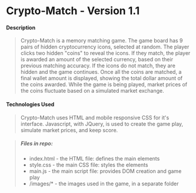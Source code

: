 # Crypto-Match - Version 1.1

#### Description

> Crypto-Match is a memory matching game. The game board has 9 pairs of hidden cryptocurrency icons, selected at random. The player clicks two hidden "coins" to reveal the icons. If they match, the player is awarded an amount of the selected currency, based on their previous matching accuracy. If the icons do not match, they are hidden and the game continues. Once all the coins are matched, a final wallet amount is displayed, showing the total dollar amount of the coins awarded. While the game is being played, market prices of the coins fluctuate based on a simulated market exchange.

#### Technologies Used 

> Crypto-Match uses HTML and mobile responsive CSS for it's interface. Javascript, with JQuery, is used to create the game play, simulate market prices, and keep score.

> ##### Files in repo:
>    - index.html - the HTML file: defines the main elements
>    - style.css - the main CSS file: styles the elements
>    - main.js - the main script file: provides DOM creation and game play
>    - /images/* - the images used in the game, in a separate folder